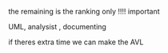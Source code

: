 the remaining is the ranking only !!!! important 

UML, analysist , documenting 

if theres extra time we can make the AVL 
